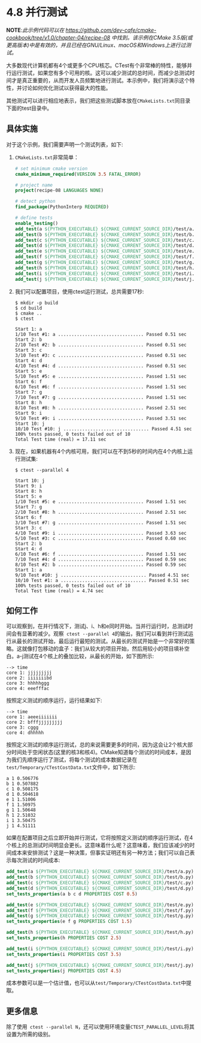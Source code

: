 # 4.8 并行测试

**NOTE**:*此示例代码可以在 https://github.com/dev-cafe/cmake-cookbook/tree/v1.0/chapter-04/recipe-08 中找到。该示例在CMake 3.5版(或更高版本)中是有效的，并且已经在GNU/Linux、macOS和Windows上进行过测试。*

大多数现代计算机都有4个或更多个CPU核芯。CTest有个非常棒的特性，能够并行运行测试，如果您有多个可用的核。这可以减少测试的总时间，而减少总测试时间才是真正重要的，从而开发人员频繁地进行测试。本示例中，我们将演示这个特性，并讨论如何优化测试以获得最大的性能。

其他测试可以进行相应地表示，我们把这些测试脚本放在`CMakeLists.txt`同目录下面的test目录中。

## 具体实施

对于这个示例，我们需要声明一个测试列表，如下:

1. `CMakeLists.txt`非常简单：

   ```cmake
   # set minimum cmake version
   cmake_minimum_required(VERSION 3.5 FATAL_ERROR)
   
   # project name
   project(recipe-08 LANGUAGES NONE)
   
   # detect python
   find_package(PythonInterp REQUIRED)
   
   # define tests
   enable_testing()
   add_test(a ${PYTHON_EXECUTABLE} ${CMAKE_CURRENT_SOURCE_DIR}/test/a.py)
   add_test(b ${PYTHON_EXECUTABLE} ${CMAKE_CURRENT_SOURCE_DIR}/test/b.py)
   add_test(c ${PYTHON_EXECUTABLE} ${CMAKE_CURRENT_SOURCE_DIR}/test/c.py)
   add_test(d ${PYTHON_EXECUTABLE} ${CMAKE_CURRENT_SOURCE_DIR}/test/d.py)
   add_test(e ${PYTHON_EXECUTABLE} ${CMAKE_CURRENT_SOURCE_DIR}/test/e.py)
   add_test(f ${PYTHON_EXECUTABLE} ${CMAKE_CURRENT_SOURCE_DIR}/test/f.py)
   add_test(g ${PYTHON_EXECUTABLE} ${CMAKE_CURRENT_SOURCE_DIR}/test/g.py)
   add_test(h ${PYTHON_EXECUTABLE} ${CMAKE_CURRENT_SOURCE_DIR}/test/h.py)
   add_test(i ${PYTHON_EXECUTABLE} ${CMAKE_CURRENT_SOURCE_DIR}/test/i.py)
   add_test(j ${PYTHON_EXECUTABLE} ${CMAKE_CURRENT_SOURCE_DIR}/test/j.py)
   ```

2. 我们可以配置项目，使用ctest运行测试，总共需要17秒:

   ```shell
   $ mkdir -p build
   $ cd build
   $ cmake ..
   $ ctest
   
   Start 1: a
   1/10 Test #1: a ................................ Passed 0.51 sec
   Start 2: b
   2/10 Test #2: b ................................ Passed 0.51 sec
   Start 3: c
   3/10 Test #3: c ................................ Passed 0.51 sec
   Start 4: d
   4/10 Test #4: d ................................ Passed 0.51 sec
   Start 5: e
   5/10 Test #5: e ................................ Passed 1.51 sec
   Start 6: f
   6/10 Test #6: f ................................ Passed 1.51 sec
   Start 7: g
   7/10 Test #7: g ................................ Passed 1.51 sec
   Start 8: h
   8/10 Test #8: h ................................ Passed 2.51 sec
   Start 9: i
   9/10 Test #9: i ................................ Passed 3.51 sec
   Start 10: j
   10/10 Test #10: j ................................ Passed 4.51 sec
   100% tests passed, 0 tests failed out of 10
   Total Test time (real) = 17.11 sec
   ```

3. 现在，如果机器有4个内核可用，我们可以在不到5秒的时间内在4个内核上运行测试集:

   ```shell
   $ ctest --parallel 4
   
   Start 10: j
   Start 9: i
   Start 8: h
   Start 5: e
   1/10 Test #5: e ................................ Passed 1.51 sec
   Start 7: g
   2/10 Test #8: h ................................ Passed 2.51 sec
   Start 6: f
   3/10 Test #7: g ................................ Passed 1.51 sec
   Start 3: c
   4/10 Test #9: i ................................ Passed 3.63 sec
   5/10 Test #3: c ................................ Passed 0.60 sec
   Start 2: b
   Start 4: d
   6/10 Test #6: f ................................ Passed 1.51 sec
   7/10 Test #4: d ................................ Passed 0.59 sec
   8/10 Test #2: b ................................ Passed 0.59 sec
   Start 1: a
   9/10 Test #10: j ................................ Passed 4.51 sec
   10/10 Test #1: a ................................ Passed 0.51 sec
   100% tests passed, 0 tests failed out of 10
   Total Test time (real) = 4.74 sec
   ```

## 如何工作

可以观察到，在并行情况下，测试j、i、h和e同时开始。当并行运行时，总测试时间会有显著的减少。观察` ctest --parallel 4`的输出，我们可以看到并行测试运行从最长的测试开始，最后运行最短的测试。从最长的测试开始是一个非常好的策略。这就像打包移动的盒子：我们从较大的项目开始，然后用较小的项目填补空白。a-j测试在4个核上的叠加比较，从最长的开始，如下图所示:

```shell
--> time
core 1: jjjjjjjjj
core 2: iiiiiiibd
core 3: hhhhhggg
core 4: eeefffac
```

按照定义测试的顺序运行，运行结果如下:

```shell
--> time
core 1: aeeeiiiiiii
core 2: bfffjjjjjjjjj
core 3: cggg
core 4: dhhhhh
```

按照定义测试的顺序运行测试，总的来说需要更多的时间，因为这会让2个核大部分时间处于空闲状态(这里的核3和核4)。CMake知道每个测试的时间成本，是因为我们先顺序运行了测试，将每个测试的成本数据记录在`test/Temporary/CTestCostData.txt`文件中，如下所示:

```shell
a 1 0.506776
b 1 0.507882
c 1 0.508175
d 1 0.504618
e 1 1.51006
f 1 1.50975
g 1 1.50648
h 1 2.51032
i 1 3.50475
j 1 4.51111
```

如果在配置项目之后立即开始并行测试，它将按照定义测试的顺序运行测试，在4个核上的总测试时间明显会更长。这意味着什么呢？这意味着，我们应该减少的时间成本来安排测试？这是一种决策，但事实证明还有另一种方法；我们可以自己表示每次测试的时间成本:

```cmake
add_test(a ${PYTHON_EXECUTABLE} ${CMAKE_CURRENT_SOURCE_DIR}/test/a.py)
add_test(b ${PYTHON_EXECUTABLE} ${CMAKE_CURRENT_SOURCE_DIR}/test/b.py)
add_test(c ${PYTHON_EXECUTABLE} ${CMAKE_CURRENT_SOURCE_DIR}/test/c.py)
add_test(d ${PYTHON_EXECUTABLE} ${CMAKE_CURRENT_SOURCE_DIR}/test/d.py)
set_tests_properties(a b c d PROPERTIES COST 0.5)

add_test(e ${PYTHON_EXECUTABLE} ${CMAKE_CURRENT_SOURCE_DIR}/test/e.py)
add_test(f ${PYTHON_EXECUTABLE} ${CMAKE_CURRENT_SOURCE_DIR}/test/f.py)
add_test(g ${PYTHON_EXECUTABLE} ${CMAKE_CURRENT_SOURCE_DIR}/test/g.py)
set_tests_properties(e f g PROPERTIES COST 1.5)

add_test(h ${PYTHON_EXECUTABLE} ${CMAKE_CURRENT_SOURCE_DIR}/test/h.py)
set_tests_properties(h PROPERTIES COST 2.5)

add_test(i ${PYTHON_EXECUTABLE} ${CMAKE_CURRENT_SOURCE_DIR}/test/i.py)
set_tests_properties(i PROPERTIES COST 3.5)

add_test(j ${PYTHON_EXECUTABLE} ${CMAKE_CURRENT_SOURCE_DIR}/test/j.py)
set_tests_properties(j PROPERTIES COST 4.5)
```

成本参数可以是一个估计值，也可以从`test/Temporary/CTestCostData.txt`中提取。

## 更多信息

除了使用` ctest --parallel N`，还可以使用环境变量`CTEST_PARALLEL_LEVEL`将其设置为所需的级别。

